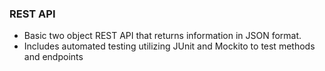 ### REST API
  - Basic two object REST API that returns information in JSON format.
  - Includes automated testing utilizing JUnit and Mockito to test methods and endpoints
